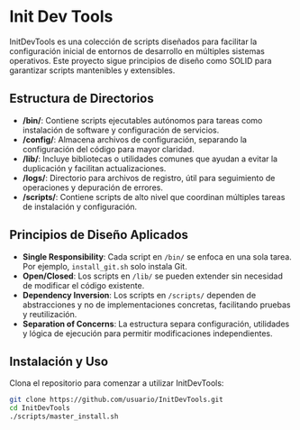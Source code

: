 # Init Dev Tools

InitDevTools es una colección de scripts diseñados para facilitar la configuración inicial de entornos de desarrollo en múltiples sistemas operativos. Este proyecto sigue principios de diseño como SOLID para garantizar scripts mantenibles y extensibles.

## Estructura de Directorios

- **/bin/**: Contiene scripts ejecutables autónomos para tareas como instalación de software y configuración de servicios.
- **/config/**: Almacena archivos de configuración, separando la configuración del código para mayor claridad.
- **/lib/**: Incluye bibliotecas o utilidades comunes que ayudan a evitar la duplicación y facilitan actualizaciones.
- **/logs/**: Directorio para archivos de registro, útil para seguimiento de operaciones y depuración de errores.
- **/scripts/**: Contiene scripts de alto nivel que coordinan múltiples tareas de instalación y configuración.

## Principios de Diseño Aplicados

- **Single Responsibility**: Cada script en `/bin/` se enfoca en una sola tarea. Por ejemplo, `install_git.sh` solo instala Git.
- **Open/Closed**: Los scripts en `/lib/` se pueden extender sin necesidad de modificar el código existente.
- **Dependency Inversion**: Los scripts en `/scripts/` dependen de abstracciones y no de implementaciones concretas, facilitando pruebas y reutilización.
- **Separation of Concerns**: La estructura separa configuración, utilidades y lógica de ejecución para permitir modificaciones independientes.

## Instalación y Uso

Clona el repositorio para comenzar a utilizar InitDevTools:

```bash
git clone https://github.com/usuario/InitDevTools.git
cd InitDevTools
./scripts/master_install.sh

